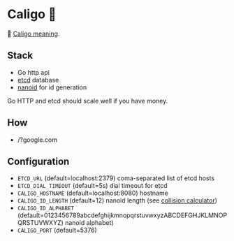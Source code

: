 # Caligo 🧿

🧿 [Caligo meaning](https://fr.wiktionary.org/wiki/caligo#la).

## Stack

- Go http api
- [etcd](https://etcd.io/) database
- [nanoid](https://github.com/matoous/go-nanoid) for id generation

Go HTTP and etcd should scale well if you have money.

## How

- /?google.com

## Configuration

- `ETCD_URL` (default=localhost:2379) coma-separated list of etcd hosts
- `ETCD_DIAL_TIMEOUT` (default=5s) dial timeout for etcd
- `CALIGO_HOSTNAME` (default=localhost:8080) hostname
- `CALIGO_ID_LENGTH` (default=12) nanoid length (see [collision calculator](https://zelark.github.io/nano-id-cc/))
- `CALIGO_ID_ALPHABET` (default=0123456789abcdefghijkmnopqrstuvwxyzABCDEFGHJKLMNOPQRSTUVWXYZ) nanoid alphabet)
- `CALIGO_PORT` (default=5376)
